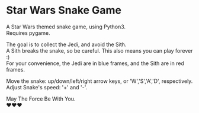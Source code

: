 # Star Wars Snake Game
A Star Wars themed snake game, using Python3.<br>
Requires pygame.

The goal is to collect the Jedi, and avoid the Sith.<br>
A Sith breaks the snake, so be careful. This also means you can play forever :)<br>
For your convenience, the Jedi are in blue frames, and the Sith are in red frames.<br>

Move the snake: up/down/left/right arrow keys, or 'W','S','A','D', respectively.<br>
Adjust Snake's speed: '+' and '-'.

May The Force Be With You.<br>
:heart::heart::heart:

